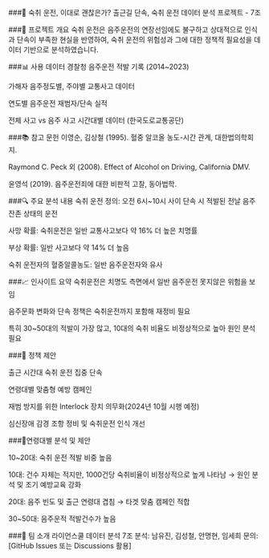 ###🛑 숙취 운전, 이대로 괜찮은가?
출근길 단속, 숙취 운전 데이터 분석 프로젝트 - 7조

###📌 프로젝트 개요
숙취 운전은 음주운전의 연장선임에도 불구하고 상대적으로 인식과 단속이 부족한 현실을 반영하여, 숙취 운전의 위험성과 그에 대한 정책적 필요성을 데이터 기반으로 분석하였습니다.

###📊 사용 데이터
경찰청 음주운전 적발 기록 (2014~2023)

가해자 음주정도별, 주야별 교통사고 데이터

연도별 음주운전 재범자/단속 실적

전체 사고 vs 음주 사고 시간대별 데이터 (한국도로교통공단)

###📚 참고 문헌
이영순, 김상철 (1995). 혈중 알코올 농도-시간 관계, 대한법의학회지.

Raymond C. Peck 외 (2008). Effect of Alcohol on Driving, California DMV.

윤영석 (2019). 음주운전죄에 대한 비판적 고찰, 동아법학.

###🔍 주요 분석 내용
숙취 운전 정의: 오전 6시~10시 사이 단속 시 적발된 전날 음주 잔존 상태의 운전

사망 확률: 숙취운전은 일반 교통사고보다 약 16% 더 높은 치명률

부상 확률: 일반 사고보다 약 14% 더 높음

숙취 운전자의 혈중알콜농도: 일반 음주운전자와 유사

###📈 인사이트 요약
숙취운전은 치명도 측면에서 일반 음주운전 못지않은 위험을 보임

음주문화 변화와 단속 정책은 숙취운전까지 포함해 재정비 필요

특히 30~50대의 적발이 가장 많고, 10대의 숙취 비율도 비정상적으로 높아 원인 분석 필요

###🧩 정책 제안

출근 시간대 숙취 운전 집중 단속

연령대별 맞춤형 예방 캠페인

재범 방지를 위한 Interlock 장치 의무화(2024년 10월 시행 예정)

심신장애 감경 조항 정비 및 숙취운전 인식 개선


###👤연령대별 분석 및 제안

10~20대: 숙취 운전 적발 비중 높음 

10대: 건수 자체는 적지만, 1000건당 숙취비율이 비정상적으로 높게 나타남 → 원인 분석 및 조기 예방교육 강화

20대: 음주 빈도 및 출근 연령대 겹침 → 타겟 맞춤 캠페인 적합

30~50대: 음주운적 적발건수가 높음


###🙋 팀 소개
라이언스쿨 데이터 분석 7조
분석: 남유진, 김성철, 안명현, 임세희
문의: [GitHub Issues 또는 Discussions 활용]
